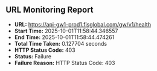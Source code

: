 ## URL Monitoring Report

- **URL:** https://api-gw1-prod1.fisglobal.com/gw/v1/health
- **Start Time:** 2025-10-01T11:58:44.346557
- **End Time:** 2025-10-01T11:58:44.474261
- **Total Time Taken:** 0.127704 seconds
- **HTTP Status Code:** 403
- **Status:** Failure
- **Failure Reason:** HTTP Status Code: 403
